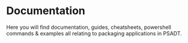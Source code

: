 # Documentation

Here you will find documentation, guides, cheatsheets, powershell commands & examples all relating to packaging applications in PSADT.
